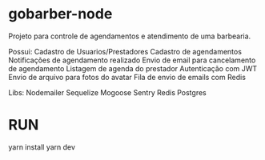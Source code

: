# gobarber-node
Projeto para controle de agendamentos e atendimento de uma barbearia.


Possui:
Cadastro de Usuarios/Prestadores
Cadastro de agendamentos
Notificações de agendamento realizado
Envio de email para cancelamento de agendamento
Listagem de agenda do prestador
Autenticação com JWT
Envio de arquivo para fotos do avatar
Fila de envio de emails com Redis

Libs:
Nodemailer
Sequelize
Mogoose
Sentry
Redis
Postgres

# RUN
yarn install
yarn dev

